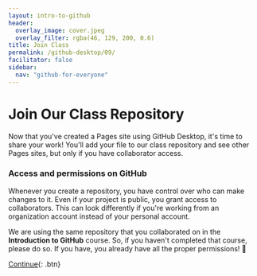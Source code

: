 ```yaml
---
layout: intro-to-github
header:
  overlay_image: cover.jpeg
  overlay_filter: rgba(46, 129, 200, 0.6)
title: Join Class
permalink: /github-desktop/09/
facilitator: false
sidebar:
  nav: "github-for-everyone"
---
```

# Join Our Class Repository

Now that you've created a Pages site using GitHub Desktop, it's time to share your work! You'll add your file to our class repository and see other Pages sites, but only if you have collaborator access.

### Access and permissions on GitHub

Whenever you create a repository, you have control over who can make changes to it. Even if your project is public, you grant access to collaborators. This can look differently if you're working from an organization account instead of your personal account.

We are using the same repository that you collaborated on in the **Introduction to GitHub** course. So, if you haven't completed that course, please do so. If you have, you already have all the proper permissions! :tada:


[Continue](../10/){: .btn}
